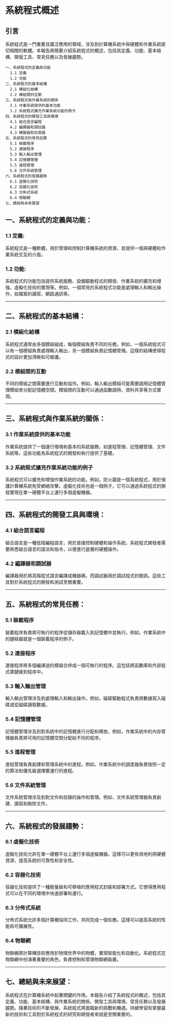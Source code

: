 # 系統程式概述
## 引言
系統程式是一門重要且廣泛應用的領域，涉及到計算機系統中與硬體和作業系統密切相關的軟體。本報告將簡要介紹系統程式的概述，包括其定義、功能、基本結構、開發工具、常見任務以及發展趨勢。
```
一、系統程式的定義與功能
  1.1 定義
  1.2 功能
二、系統程式的基本結構
  2.1 模組化結構
  2.2 模組間的互動
三、系統程式與作業系統的關係
  3.1 作業系統提供的基本功能
  3.2 系統程式擴充作業系統功能的例子
四、系統程式的開發工具與環境
  4.1 組合語言編程
  4.2 編譯器和調試器
  4.3 模擬器和仿真器
五、系統程式的常見任務
  5.1 裝載程序
  5.2 連接程序
  5.3 輸入輸出管理
  5.4 記憶體管理
  5.5 進程管理
  5.6 文件系統管理
六、系統程式的發展趨勢
  6.1 虛擬化技術
  6.2 容器化技術
  6.3 分佈式系統
  6.4 物聯網
七、總結與未來展望
```

## 一、系統程式的定義與功能：
### 1.1 定義:
系統程式是一種軟體，用於管理和控制計算機系統的資源，並提供一個與硬體和作業系統交互的介面。
### 1.2 功能:
系統程式的功能包括提供系統服務、設備驅動程式的開發、作業系統的擴充和增強、虛擬化技術的實現等。例如，一個常見的系統程式功能是處理輸入和輸出操作，如檔案的讀寫、網路通訊等。
___
## 二、系統程式的基本結構：
### 2.1 模組化結構
系統程式通常由多個模組組成，每個模組負責不同的任務。例如，一個系統程式可以有一個模組負責處理輸入輸出，另一個模組負責記憶體管理。這樣的結構使得程式的設計更加清晰和可維護。
### 2.2 模組間的互動
不同的模組之間需要進行互動和協作。例如，輸入輸出模組可能需要調用記憶體管理模組來分配記憶體空間。模組間的互動可以通過函數調用、資料共享等方式實現。
___
## 三、系統程式與作業系統的關係：
### 3.1 作業系統提供的基本功能
作業系統提供了一個運行環境和基本的系統服務，如進程管理、記憶體管理、文件系統等。這些功能為系統程式的開發和執行提供了基礎。
### 3.2 系統程式擴充作業系統功能的例子
系統程式可以擴充和增強作業系統的功能。例如，防火牆是一個系統程式，用於保護計算機系統免受網絡攻擊。虛擬化技術也是一個例子，它可以通過系統程式的開發實現在單一硬體平台上運行多個虛擬機器。
___
## 四、系統程式的開發工具與環境：
### 4.1 組合語言編程
組合語言是一種低階編程語言，用於直接控制硬體和操作系統。系統程式開發者需要熟悉組合語言的語法和指令，以便進行底層的硬體操作。
### 4.2 編譯器和調試器
編譯器用於將高階程式語言編譯成機器碼，而調試器用於調試程式的錯誤。這些工具對於系統程式的開發和測試至關重要。
___
## 五、系統程式的常見任務：
### 5.1 裝載程序
裝載程序負責將可執行的程序從儲存器載入到記憶體中並執行。例如，作業系統中的鏈結器就是一個裝載程序的例子。
### 5.2 連接程序
連接程序將多個編譯過的模組合併成一個可執行的程序。這包括將函數庫和外部程式庫鏈接到程序中。
### 5.3 輸入輸出管理
輸入輸出管理涉及到處理輸入和輸出操作。例如，磁碟驅動程式負責將數據寫入磁碟或從磁碟讀取數據。
### 5.4 記憶體管理
記憶體管理涉及到對系統中的記憶體進行分配和釋放。例如，作業系統中的內存管理器負責將可用的記憶體空間分配給不同的程序。
### 5.5 進程管理
進程管理負責創建和管理系統中的進程。例如，作業系統中的調度器負責按照一定的算法和優先級選擇要運行的進程。
### 5.6 文件系統管理
文件系統管理涉及到對文件和目錄的操作和管理。例如，文件系統管理器負責創建、讀寫和刪除文件。
___
## 六、系統程式的發展趨勢：
### 6.1 虛擬化技術
虛擬化技術允許在單一硬體平台上運行多個虛擬機器。這樣可以更有效地利用硬體資源，提高系統的可靠性和安全性。
### 6.2 容器化技術
容器化技術提供了一種輕量級和可移植的應用程式封裝和部署方式。它使得應用程式可以在不同的環境中快速部署和運行。
### 6.3 分佈式系統
分佈式系統允許多個計算機協同工作，共同完成一個任務。這樣可以提高系統的性能和可擴展性。
### 6.4 物聯網
物聯網將計算機技術應用於物理世界中的物體，實現智能化和自動化。系統程式在物聯網中扮演著重要的角色，負責控制和管理物聯網裝置。
___
## 七、總結與未來展望：
系統程式在計算機系統中起著關鍵的作用。本報告介紹了系統程式的概述，包括其定義、功能、基本結構、與作業系統的關係、開發工具與環境、常見任務以及發展趨勢。隨著技術的不斷發展，系統程式將面臨新的挑戰和機遇。持續學習和掌握最新的技術和工具對於系統程式的研究和開發者來說是至關重要的。
